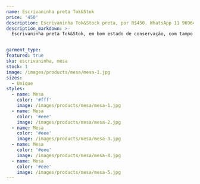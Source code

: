 ```yaml
---
name: Escrivaninha preta Tok&Stok
price: '450'
description: Escrivaninha Tok&Stock preta, por R$450. WhatsApp 11 96964-1752
description_markdown: >-
  Escrivaninha preta Tok&Stok, em bom estado de conservação, com tampo de madeira maciça.


garment_type:
featured: true
sku: escrivaninha, mesa
stock: 1
image: /images/products/mesa/mesa-1.jpg
sizes:
  - Unique
styles:
  - name: Mesa
    color: '#fff'
    image: /images/products/mesa/mesa-1.jpg
  - name: Mesa
    color: '#eee'
    image: /images/products/mesa/mesa-2.jpg
  - name: Mesa
    color: '#eee'
    image: /images/products/mesa/mesa-3.jpg
  - name: Mesa
    color: '#eee'
    image: /images/products/mesa/mesa-4.jpg
  - name: Mesa
    color: '#eee'
    image: /images/products/mesa/mesa-5.jpg
---
```

